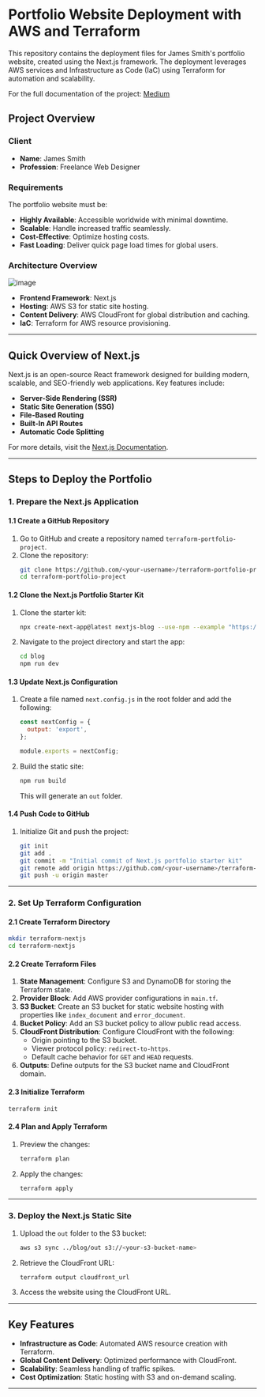 # Portfolio Website Deployment with AWS and Terraform

This repository contains the deployment files for James Smith's portfolio website, created using the Next.js framework. The deployment leverages AWS services and Infrastructure as Code (IaC) using Terraform for automation and scalability.

For the full documentation of the project: [Medium](https://medium.com/@kevinn.orellana01/building-and-deploying-a-scalable-next-js-portfolio-website-on-aws-with-terraform-e40782397f9b)
## Project Overview

### Client
- **Name**: James Smith
- **Profession**: Freelance Web Designer

### Requirements
The portfolio website must be:
- **Highly Available**: Accessible worldwide with minimal downtime.
- **Scalable**: Handle increased traffic seamlessly.
- **Cost-Effective**: Optimize hosting costs.
- **Fast Loading**: Deliver quick page load times for global users.

### Architecture Overview
![image](https://github.com/user-attachments/assets/42f88eb3-dcf2-4d2d-b603-ed211a687a37)

- **Frontend Framework**: Next.js
- **Hosting**: AWS S3 for static site hosting.
- **Content Delivery**: AWS CloudFront for global distribution and caching.
- **IaC**: Terraform for AWS resource provisioning.

---

## Quick Overview of Next.js

Next.js is an open-source React framework designed for building modern, scalable, and SEO-friendly web applications. Key features include:
- **Server-Side Rendering (SSR)**
- **Static Site Generation (SSG)**
- **File-Based Routing**
- **Built-In API Routes**
- **Automatic Code Splitting**

For more details, visit the [Next.js Documentation](https://nextjs.org/docs).

---

## Steps to Deploy the Portfolio

### 1. Prepare the Next.js Application

#### 1.1 Create a GitHub Repository
1. Go to GitHub and create a repository named `terraform-portfolio-project`.
2. Clone the repository:
    ```bash
    git clone https://github.com/<your-username>/terraform-portfolio-project.git
    cd terraform-portfolio-project
    ```

#### 1.2 Clone the Next.js Portfolio Starter Kit
1. Clone the starter kit:
    ```bash
    npx create-next-app@latest nextjs-blog --use-npm --example "https://github.com/vercel/next-learn/tree/main/basics/learn-starter"
    ```
2. Navigate to the project directory and start the app:
    ```bash
    cd blog
    npm run dev
    ```

#### 1.3 Update Next.js Configuration
1. Create a file named `next.config.js` in the root folder and add the following:
    ```javascript
    const nextConfig = {
      output: 'export',
    };

    module.exports = nextConfig;
    ```
2. Build the static site:
    ```bash
    npm run build
    ```
   This will generate an `out` folder.

#### 1.4 Push Code to GitHub
1. Initialize Git and push the project:
    ```bash
    git init
    git add .
    git commit -m "Initial commit of Next.js portfolio starter kit"
    git remote add origin https://github.com/<your-username>/terraform-portfolio-project.git
    git push -u origin master
    ```
---

### 2. Set Up Terraform Configuration

#### 2.1 Create Terraform Directory
```bash
mkdir terraform-nextjs
cd terraform-nextjs
```

#### 2.2 Create Terraform Files
1. **State Management**: Configure S3 and DynamoDB for storing the Terraform state.
2. **Provider Block**: Add AWS provider configurations in `main.tf`.
3. **S3 Bucket**: Create an S3 bucket for static website hosting with properties like `index_document` and `error_document`.
4. **Bucket Policy**: Add an S3 bucket policy to allow public read access.
5. **CloudFront Distribution**: Configure CloudFront with the following:
    - Origin pointing to the S3 bucket.
    - Viewer protocol policy: `redirect-to-https`.
    - Default cache behavior for `GET` and `HEAD` requests.
6. **Outputs**: Define outputs for the S3 bucket name and CloudFront domain.

#### 2.3 Initialize Terraform
```bash
terraform init
```

#### 2.4 Plan and Apply Terraform
1. Preview the changes:
    ```bash
    terraform plan
    ```
2. Apply the changes:
    ```bash
    terraform apply
    ```

---

### 3. Deploy the Next.js Static Site
1. Upload the `out` folder to the S3 bucket:
    ```bash
    aws s3 sync ../blog/out s3://<your-s3-bucket-name>
    ```
2. Retrieve the CloudFront URL:
    ```bash
    terraform output cloudfront_url
    ```
3. Access the website using the CloudFront URL.

---

## Key Features
- **Infrastructure as Code**: Automated AWS resource creation with Terraform.
- **Global Content Delivery**: Optimized performance with CloudFront.
- **Scalability**: Seamless handling of traffic spikes.
- **Cost Optimization**: Static hosting with S3 and on-demand scaling.

---



